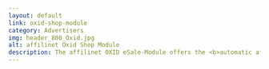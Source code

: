 ```yaml
---
layout: default
link: oxid-shop-module
category: Advertisers
img: header_800_Oxid.jpg
alt: affilinet Oxid Shop Module
description: The affilinet OXID eSale-Module offers the <b>automatic affiliate tracking integration in your web shop</b> without the need of custom integration efforts. 
---
```

